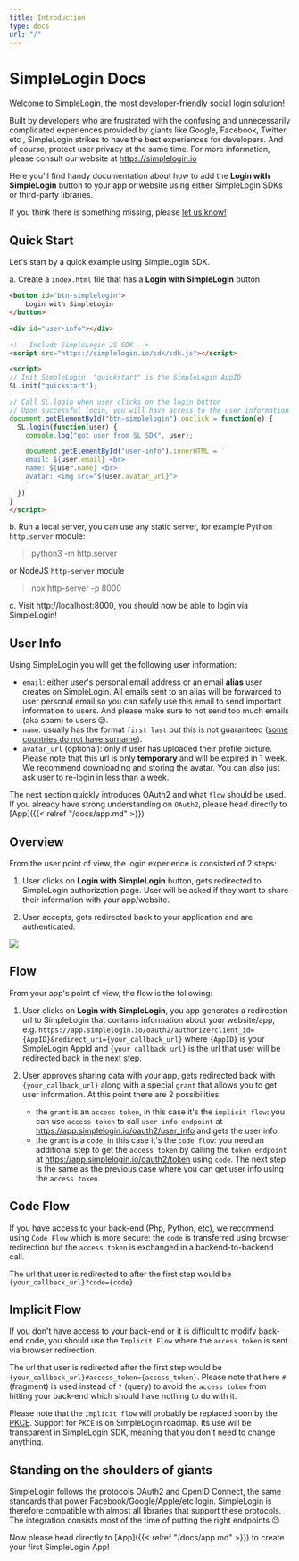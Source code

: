 ```yaml
---
title: Introduction
type: docs
url: "/"
---
```


# SimpleLogin Docs

Welcome to SimpleLogin, the most developer-friendly social login solution!

Built by developers who are frustrated with the confusing and unnecessarily complicated experiences provided by giants like Google, Facebook, Twitter, etc , SimpleLogin strikes to have the best experiences for developers. And of course, protect user privacy at the same time. For more information, please consult our website at https://simplelogin.io

Here you'll find handy documentation about how to add the **Login with SimpleLogin** button to your app or website using either SimpleLogin SDKs or third-party libraries.

If you think there is something missing, please <a href="mailto:hi@simplelogin.io">let us know!</a>

## Quick Start

Let's start by a quick example using SimpleLogin SDK.

a. Create a `index.html` file that has a **Login with SimpleLogin** button

```html
<button id="btn-simplelogin">
    Login with SimpleLogin
</button>

<div id="user-info"></div>

<!-- Include SimpleLogin JS SDK -->
<script src="https://simplelogin.io/sdk/sdk.js"></script>

<script>
// Init SimpleLogin. "quickstart" is the SimpleLogin AppID
SL.init("quickstart");

// Call SL.login when user clicks on the login button
// Upon successful login, you will have access to the user information
document.getElementById("btn-simplelogin").onclick = function(e) {
  SL.login(function(user) {
    console.log("got user from SL SDK", user);

    document.getElementById("user-info").innerHTML = `
    email: ${user.email} <br>
    name: ${user.name} <br>
    avatar: <img src="${user.avatar_url}">
    `
  })
}
</script>
```

b. Run a local server, you can use any static server, for example Python `http.server` module:

> python3 -m http.server

or NodeJS `http-server` module

> npx http-server -p 8000

c. Visit http://localhost:8000, you should now be able to login via SimpleLogin!

## User Info

Using SimpleLogin you will get the following user information:

- `email`: either user's personal email address or an email **alias** user creates on SimpleLogin. All emails sent to an alias will be forwarded to user personal email so you can safely use this email to send important information to users. And please make sure to not send too much emails (aka spam) to users 😉.
- `name`: usually has the format `first last` but this is not guaranteed ([some countries do not have surname](https://www.quora.com/Which-countrys-people-dont-have-a-surname)).
- `avatar_url` (optional): only if user has uploaded their profile picture. Please note that this url is only **temporary** and will be expired in 1 week. We recommend downloading and storing the avatar. You can also just ask user to re-login in less than a week.

The next section quickly introduces OAuth2 and what `flow` should be used. If you already have strong understanding on `OAuth2`, please head directly to [App]({{< relref "/docs/app.md" >}})

## Overview

From the user point of view, the login experience is consisted of 2 steps:

1. User clicks on **Login with SimpleLogin** button, gets redirected to SimpleLogin authorization page. User will be asked if they want to share their information with your app/website.

2. User accepts, gets redirected back to your application and are authenticated.

![](/images/user-flow.png)

## Flow

From your app's point of view, the flow is the following:

1. User clicks on **Login with SimpleLogin**, you app generates a redirection url to SimpleLogin that contains information about your website/app, e.g. `https://app.simplelogin.io/oauth2/authorize?client_id={AppID}&redirect_uri={your_callback_url}`
where `{AppID}` is your SimpleLogin AppId and `{your_callback_url}` is the url that user will be redirected back in the next step.

2. User approves sharing data with your app, gets redirected back with `{your_callback_url}` along with a special `grant` that allows you to get user information. At this point there are 2 possibilities:

   * the `grant` is an `access token`, in this case it's the `implicit flow`: you can use `access token` to call `user info endpoint` at https://app.simplelogin.io/oauth2/user_info and gets the user info.
   * the `grant` is a `code`, in this case it's the `code flow`: you need an additional step to get the `access token` by calling the `token endpoint` at https://app.simplelogin.io/oauth2/token using `code`. The next step is the same as the previous case where you can get user info using the `access token`.

## Code Flow

If you have access to your back-end (Php, Python, etc), we recommend using `Code Flow` which is more secure: the `code` is transferred using browser redirection but the `access token` is exchanged in a backend-to-backend call.

The url that user is redirected to after the first step would be `{your_callback_url}?code={code}`

## Implicit Flow

If you don't have access to your back-end or it is difficult to modify back-end code, you should use the `Implicit Flow` where  the `access token` is sent via browser redirection.

The url that user is redirected after the first step would be `{your_callback_url}#access_token={access_token}`. Please note that here `#` (fragment) is used instead of `?` (query) to avoid the `access token` from hitting your back-end which should have nothing to do with it.

Please note that the `implicit flow` will probably be replaced soon by the [PKCE](https://tools.ietf.org/html/draft-ietf-oauth-security-topics-11#section-2.1.1). Support for `PKCE` is on SimpleLogin roadmap. Its use will be transparent in SimpleLogin SDK, meaning that you don't need to change anything.

## Standing on the shoulders of giants

SimpleLogin follows the protocols OAuth2 and OpenID Connect, the same standards that power Facebook/Google/Apple/etc login. SimpleLogin is therefore compatible with almost all libraries that support these protocols. The integration consists most of the time of putting the right endpoints 😉

Now please head directly to [App]({{< relref "/docs/app.md" >}}) to create your first SimpleLogin App!


